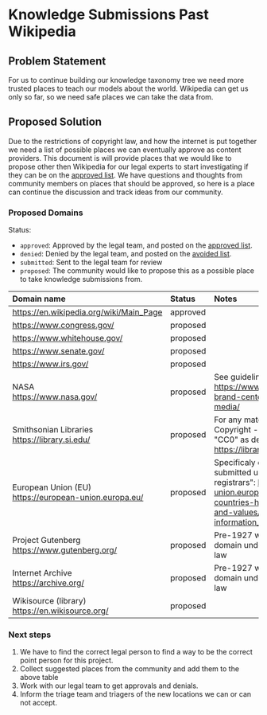 # Knowledge Submissions Past Wikipedia

## Problem Statement

For us to continue building our knowledge taxonomy tree we need more trusted places to
teach our models about the world. Wikipedia can get us only so far, so we need safe
places we can take the data from.

## Proposed Solution

Due to the restrictions of copyright law, and how the internet is put together
we need a list of possible places we can eventually approve as content providers.
This document is will provide places that we would like to propose other then
Wikipedia for our legal experts to start investigating if they can be
on the [approved list][approved]. We have questions and thoughts from
community members on places that should be approved, so here is a place
can continue the discussion and track ideas from our community.

### Proposed Domains

Status:

- `approved`: Approved by the legal team, and posted on the [approved list][approved].
- `denied`: Denied by the legal team, and posted on the [avoided list][avoided].
- `submitted`: Sent to the legal team for review
- `proposed`: The community would like to propose this as a possible place to take knowledge submissions from.

| Domain name | Status | Notes |
| :--  | :--  | :-- |
| <https://en.wikipedia.org/wiki/Main_Page> | approved |
| <https://www.congress.gov/> | proposed |
| <https://www.whitehouse.gov/> | proposed |
| <https://www.senate.gov/> | proposed |
| <https://www.irs.gov/> | proposed |
| NASA<br/>https://www.nasa.gov/ | proposed | See guidelines: https://www.nasa.gov/nasa-brand-center/images-and-media/ |
| Smithsonian Libraries<br/>https://library.si.edu/ | proposed | For any material marked \"No Copyright - United States" or "CC0" as described here: https://library.si.edu/copyright |
| European Union (EU)<br/>https://european-union.europa.eu/ | proposed | Specificaly documents submitted under "public registrars": https://european-union.europa.eu/principles-countries-history/principles-and-values/access-information_en |
| Project Gutenberg<br/>https://www.gutenberg.org/ | proposed | Pre-1927 works; public domain under US copyright law |
| Internet Archive<br/>https://archive.org/ | proposed | Pre-1927 works; public domain under US copyright law |
|Wikisource (library)<br/>https://en.wikisource.org/ | proposed | |

### Next steps

1. We have to find the correct legal person to find a way to be the correct point person for this project.
1. Collect suggested places from the community and add them to the above table
1. Work with our legal team to get approvals and denials.
1. Inform the triage team and triagers of the new locations we can or can not accept.

[approved]: https://github.com/instructlab/taxonomy/blob/main/docs/KNOWLEDGE_GUIDE.md#accepted-knowledge
[avoided]: https://github.com/instructlab/taxonomy/blob/main/docs/KNOWLEDGE_GUIDE.md#avoid-these-topics
